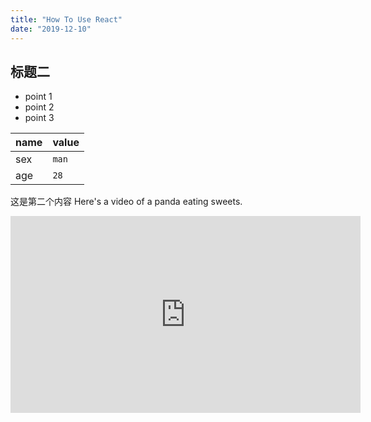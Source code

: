 ```yaml
---
title: "How To Use React"
date: "2019-12-10"
---
```


## 标题二

- point 1
- point 2
- point 3

| name | value |
| ----- | -------- |
| sex | `man` |
| age | `28` |

这是第二个内容 Here's a video of a panda eating sweets.

<iframe width="560" height="315" src="https://www.youtube.com/embed/4n0xNbfJLR8" frameborder="0" allowfullscreen></iframe>